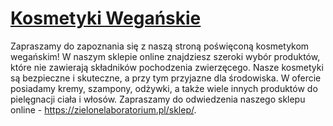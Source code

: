 # [Kosmetyki Wegańskie](https://zielonelaboratorium.pl/sklep/)

Zapraszamy do zapoznania się z naszą stroną poświęconą kosmetykom wegańskim! W naszym sklepie online znajdziesz szeroki wybór produktów, które nie zawierają składników pochodzenia zwierzęcego. Nasze kosmetyki są bezpieczne i skuteczne, a przy tym przyjazne dla środowiska. W ofercie posiadamy kremy, szampony, odżywki, a także wiele innych produktów do pielęgnacji ciała i włosów. Zapraszamy do odwiedzenia naszego sklepu online - https://zielonelaboratorium.pl/sklep/.